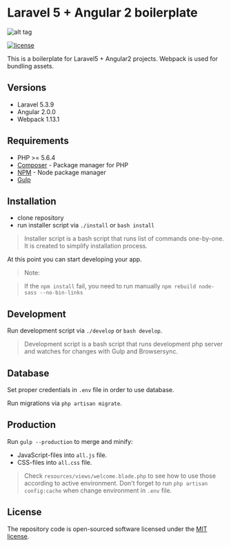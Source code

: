 # Laravel 5 + Angular 2 boilerplate

![alt tag](http://i.imgur.com/3sileJw.png)

[![license](https://img.shields.io/github/license/mashape/apistatus.svg?maxAge=2592000)](http://opensource.org/licenses/MIT)

This is a boilerplate for Laravel5 + Angular2 projects.
Webpack is used for bundling assets.

## Versions
- Laravel 5.3.9
- Angular 2.0.0
- Webpack 1.13.1


## Requirements

- PHP >= 5.6.4
- [Composer](https://getcomposer.org/download/) - Package manager for PHP
- [NPM](https://npmjs.org/) - Node package manager
- [Gulp](https://github.com/gulpjs/gulp/blob/master/docs/getting-started.md#getting-started)


## Installation

- clone repository
- run installer script via `./install` or `bash install`

> Installer script is a bash script that runs list of commands one-by-one. It is created to simplify installation process.

At this point you can start developing your app.

> Note:

> If the `npm install` fail, you need to run manually `npm rebuild node-sass --no-bin-links`




## Development

Run development script via `./develop` or `bash develop`.

> Development script is a bash script that runs development php server and watches for changes with Gulp and Browsersync.


## Database

Set proper credentials in `.env` file in order to use database.

Run migrations via `php artisan migrate`.


## Production

Run `gulp --production` to merge and minify: 

- JavaScript-files into `all.js` file.
- CSS-files into `all.css` file.

> Check `resources/views/welcome.blade.php` to see how to use those according to active environment. Don't forget to run `php artisan config:cache` when change environment in `.env` file.


## License

The repository code is open-sourced software licensed under the [MIT license](http://opensource.org/licenses/MIT).
